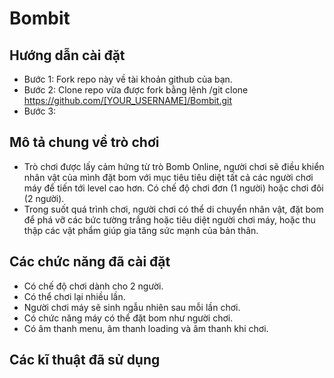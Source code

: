 # Bombit

## Hướng dẫn cài đặt
- Bước 1: Fork repo này về tài khoản github của bạn.
- Bước 2: Clone repo vừa được fork bằng lệnh /git clone https://github.com/[YOUR_USERNAME]/Bombit.git
- Bước 3: 

## Mô tả chung về trò chơi
- Trò chơi được lấy cảm hứng từ trò Bomb Online, người chơi sẽ điều khiển nhân vật của mình đặt bom với mục tiêu tiêu diệt tất cả các người chơi máy để tiến tới level cao hơn. Có chế độ chơi đơn (1 người) hoặc chơi đôi (2 người).
- Trong suốt quá trình chơi, người chơi có thể di chuyển nhân vật, đặt bom để phá vỡ các bức tường trắng hoặc tiêu diệt người chơi máy, hoặc thu thập các vật phẩm giúp gia tăng sức mạnh của bản thân. 

## Các chức năng đã cài đặt
- Có chế độ chơi dành cho 2 người.
- Có thể chơi lại nhiều lần.
- Người chơi máy sẽ sinh ngẫu nhiên sau mỗi lần chơi.
- Có chức năng máy có thể đặt bom như người chơi.
- Có âm thanh menu, âm thanh loading và âm thanh khi chơi.

## Các kĩ thuật đã sử dụng
